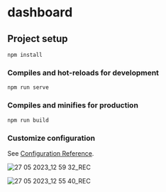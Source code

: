 # dashboard

## Project setup
```
npm install
```

### Compiles and hot-reloads for development
```
npm run serve
```

### Compiles and minifies for production
```
npm run build
```

### Customize configuration
See [Configuration Reference](https://cli.vuejs.org/config/).


![27 05 2023_12 59 32_REC](https://github.com/AhmetEmirBELKAN/hqrc04/assets/82957952/7340ab65-b409-4c83-b4ea-3b4cffc798f5)

![27 05 2023_12 55 40_REC](https://github.com/AhmetEmirBELKAN/hqrc04/assets/82957952/19938cd5-3987-4a8a-bf52-a9f558942efc)
